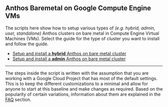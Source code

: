 ## Anthos Baremetal on Google Compute Engine VMs

The scripts here show how to setup various types of
_(e.g. hybrid, admin, user, standalone)_ Anthos clusters on bare metal in
Compute Engine Virtual Machines (VMs). Select the guide for the type of cluster
you want to install and follow the guide.

- [Setup and install a **hybrid** Anthos on bare metal cluster](./docs/hybrid.md)
- [Setup and install a **admin** Anthos on bare metal cluster](./docs/admin.md)

---
The steps inside the script is written with the assumption that you are working
with a Google Cloud Project that has most of the default settings. This is to
keep the different customizations to a minimal and allow for anyone to start at
this baseline and make changes as required. Based on the popularity of certain
variations, information about them are explained in the [FAQ](./docs/faq.md)
section.
